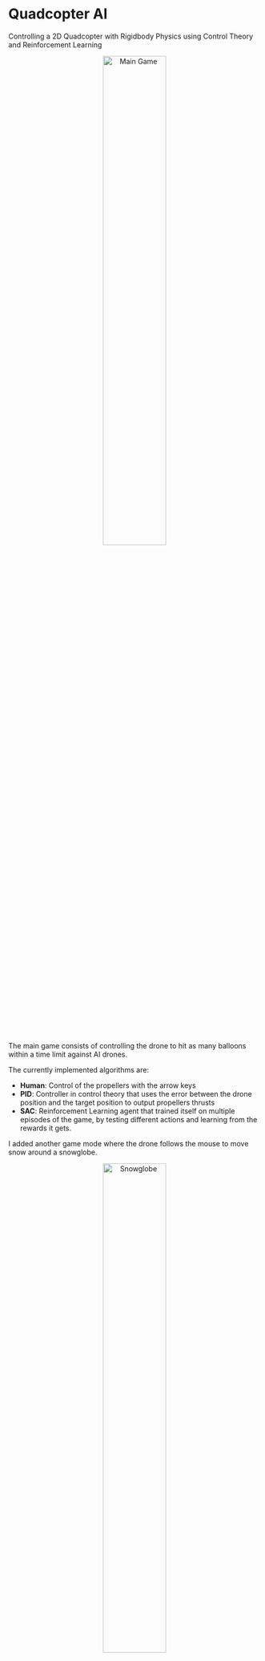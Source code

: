 # **Quadcopter AI**

Controlling a 2D Quadcopter with Rigidbody Physics using Control Theory and Reinforcement Learning

<p align="center">
  <img src="media/balloon.gif" alt="Main Game" width="50%"/>
</p>

The main game consists of controlling the drone to hit as many balloons within a time limit against AI drones.

The currently implemented algorithms are:

- **Human**: Control of the propellers with the arrow keys
- **PID**: Controller in control theory that uses the error between the drone position and the target position to output propellers thrusts
- **SAC**: Reinforcement Learning agent that trained itself on multiple episodes of the game, by testing different actions and learning from the rewards it gets.

I added another game mode where the drone follows the mouse to move snow around a snowglobe.

<p align="center">
  <img src="media/snowglobe.gif" alt="Snowglobe" width="50%"/>
</p>

## Usage

The games are available to try as a Python package.

Make sure you have Python installed on your computer. Then, in a terminal, run the following commands:

### **1. Install the package with pip in your terminal:**

```bash
pip install git+https://github.com/AlexandreSajus/2D-Quadcopter-AI.git
```

### **2. Run the game:**

**If you want to run the balloon game:**

```bash
python -m quadai balloon
```

- Control your drone by tapping the arrow keys
- Reach as many balloons as you can within the time limit

**If you want to run the snowglobe game:**

```bash
python -m quadai snowglobe
```

- Control the drone using your mouse
- The drone's airflow will move the snow around
